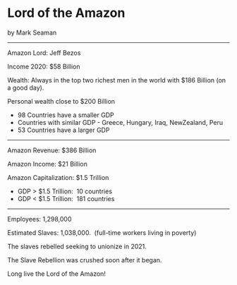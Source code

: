 # Lord of the Amazon

by Mark Seaman

---

Amazon Lord: Jeff Bezos

Income 2020: $58 Billion

Wealth: Always in the top two richest men in the world with $186 Billion (on a good day).

Personal wealth close to $200 Billion

* 98 Countries have a smaller GDP
* Countries with similar GDP - Greece, Hungary, Iraq, NewZealand, Peru
* 53 Countries have a larger GDP

---

Amazon Revenue: $386 Billion

Amazon Income: $21 Billion

Amazon Capitalization: $1.5 Trillion

* GDP > $1.5 Trillion:  10 countries
* GDP < $1.5 Trillion:  181 countries

---

Employees: 1,298,000

Estimated Slaves: 1,038,000.  (full-time workers living in poverty)

The slaves rebelled seeking to unionize in 2021.

The Slave Rebellion was crushed soon after it began.

Long live the Lord of the Amazon!

